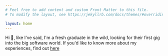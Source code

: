 ```yaml
---
# Feel free to add content and custom Front Matter to this file.
# To modify the layout, see https://jekyllrb.com/docs/themes/#overriding-theme-defaults

layout: home
---
```


Hi 👋, like I've said, I'm a fresh graduate in the wild, looking for their first gig into the big software world.
If you'd like to know more about my experiences, find out [here](./about.markdown)
